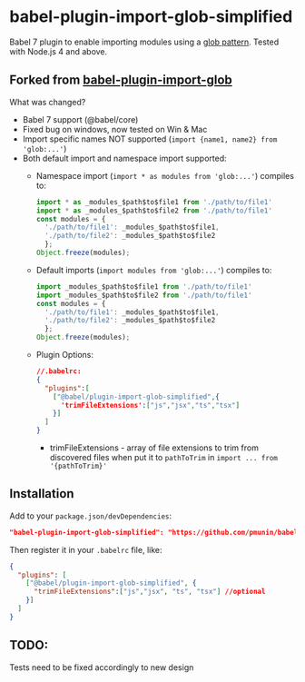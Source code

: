 # babel-plugin-import-glob-simplified

Babel 7 plugin to enable importing modules using a [glob pattern][patterns].
Tested with Node.js 4 and above.

## Forked from [babel-plugin-import-glob][babel-plugin-import-glob]

What was changed?

- Babel 7 support (@babel/core)
- Fixed bug on windows, now tested on Win & Mac
- Import specific names NOT supported (`import {name1, name2} from 'glob:...'`)
- Both default import and namespace import supported:
  - Namespace import (`import * as modules from 'glob:...'`) compiles to:

      ```js
      import * as _modules_$path$to$file1 from './path/to/file1'
      import * as _modules_$path$to$file2 from './path/to/file1'
      const modules = {
        './path/to/file1': _modules_$path$to$file1,
        './path/to/file2': _modules_$path$to$file2
        };
      Object.freeze(modules);
      ```

  - Default imports (`import modules from 'glob:...'`) compiles to:

      ```js
      import _modules_$path$to$file1 from './path/to/file1'
      import _modules_$path$to$file2 from './path/to/file1'
      const modules = {
        './path/to/file1': _modules_$path$to$file1,
        './path/to/file2': _modules_$path$to$file2
        };
      Object.freeze(modules);
      ```

  - Plugin Options:

    ```json
    //.babelrc:
    {
      "plugins":[
        ["@babel/plugin-import-glob-simplified",{
          'trimFileExtensions':["js","jsx","ts","tsx"]
        }]
      ]
    }
    ```
    - trimFileExtensions - array of file extensions to trim from discovered files when put it to `pathToTrim` in `import ... from '{pathToTrim}'`

## Installation

Add to your `package.json/devDependencies`:
```json
"babel-plugin-import-glob-simplified": "https://github.com/pmunin/babel-plugin-import-glob-simplified.git"
```

Then register it in your `.babelrc` file, like:

```json
{
  "plugins": [
    ["@babel/plugin-import-glob-simplified", {
      "trimFileExtensions":["js","jsx", "ts", "tsx"] //optional
    }]
  ]
}
```

## TODO:

Tests need to be fixed accordingly to new design

[patterns]: https://www.npmjs.com/package/glob#glob-primer
[babel-plugin-import-glob]: https://www.npmjs.com/package/babel-plugin-import-glob
